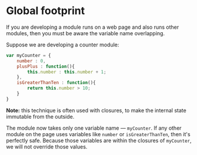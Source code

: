 # Global footprint
If you are developing a module runs on a web page and also runs other modules, then you must be aware the variable name overlapping.

Suppose we are developing a counter module:
```js
var myCounter = {
    number : 0,
    plusPlus : function(){
        this.number : this.number + 1;
    },
    isGreaterThanTen : function(){
        return this.number > 10;
    }
}
```
**Note:** this technique is often used with closures, to make the internal state immutable from the outside.

The module now takes only one variable name — `myCounter`. If any other module on the page uses variables like `number` or `isGreaterThanTen`, then it's perfectly safe. Because those variables are within the closures of `myCounter`, we will not override those values.
